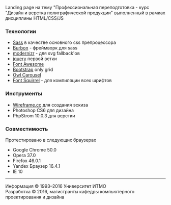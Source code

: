 
Landing page на тему "Профессиональная переподготовка - курс "Дизайн и верстка полиграфической продукции" выполненный в рамках дисциплины HTML/CSS/JS

### Технологии
- [Sass](http://sass-lang.com/) в качестве основного css препроцессора
- [Burbon](http://bourbon.io/) - фреймворк для sass
- [modernizr](https://modernizr.com/) - для svg fallback'ов
- [jquery](https://jquery.com/) первой ветки
- [Font Awesome](http://fontawesome.io/)
- [Bootstrap](http://getbootstrap.com/) only grid
- [Owl Carousel](https://github.com/OwlFonk/OwlCarousel)
- [Font Squirrel](https://www.fontsquirrel.com) - для компиляции всех шрифтов

### Инструменты
- [Wireframe.cc](https://wireframe.cc) для создания эскиза
- Photoshop CS6 для дизайна
- PhpStrom 10.0.3 для верстки

### Совместимость
Протестировано в следующих браузерах
- Google Chrome 50.0
- Opera 37.0
- Firefox 46.0.1
- Yandex Браузер 16.4.1
- IE 10

---
Информация © 1993–2016 Университет ИТМО  
Разработка © 2016, магистранты кафедры компьютерного проектирования и дизайна  